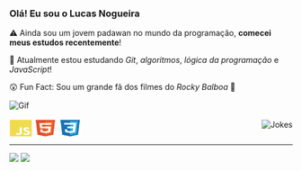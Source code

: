### **Olá! Eu sou o Lucas Nogueira**

⚠️ Ainda sou um jovem padawan no mundo da programação, **comecei meus estudos recentemente**!

📖 Atualmente estou estudando *Git*, *algoritmos*, *lógica da programação* e *JavaScript*!

😲 Fun Fact: Sou um grande fã dos filmes do *Rocky Balboa* 🥊


<img align="center" alt="Gif" height="200" width='150' src="https://media.giphy.com/media/Le5BxgkiTShtS/giphy.gif">
</div>
<div style="display: inline_block"><br>
<img align="center" alt="Lucas-Js" height="30" width="40" src="https://raw.githubusercontent.com/devicons/devicon/master/icons/javascript/javascript-plain.svg">
<img align="center" alt="Lucas-HTML" height="30" width="40" src="https://raw.githubusercontent.com/devicons/devicon/master/icons/html5/html5-original.svg"> 
<img align="center" alt="Lucas-CSS" height="30" width="40" src="https://raw.githubusercontent.com/devicons/devicon/master/icons/css3/css3-original.svg">
<img align='right' alt='Jokes' src="https://readme-jokes.vercel.app/api"/>

  
  
 <hr>
  <a href = "mailto:lucasnogueiragomes2002@gmail.com"><img src="https://img.shields.io/badge/-Gmail-%23333?style=for-the-badge&logo=gmail&logoColor=white" target="_blank"></a>
  <a href="https://www.linkedin.com/in/lucas-nogueira-gomes-680b85207/" target="_blank"><img src="https://img.shields.io/badge/-LinkedIn-%230077B5?style=for-the-badge&logo=linkedin&logoColor=white" target="_blank"></a>

